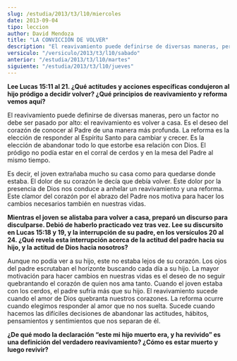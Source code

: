 ```yaml
---
slug: /estudia/2013/t3/l10/miercoles
date: 2013-09-04
tipo: leccion
author: David Mendoza
title: "LA CONVICCIÓN DE VOLVER"
description: "El reavivamiento puede definirse de diversas maneras, pero un factor no debe ser pasado por alto: el reavivamiento es volver a casa. Es el deseo del corazón de conocer al Padre de una manera más profunda. La reforma es la elección de responder al Espíritu Santo para cambiar y crecer."
versiculo: "/versiculo/2013/t3/l10/sabado"
anterior: "/estudia/2013/t3/l10/martes"
siguiente: "/estudia/2013/t3/l10/jueves"
---
```


**Lee Lucas 15:11 al 21. ¿Qué actitudes y acciones específicas condujeron al hijo pródigo a decidir volver? ¿Qué principios de reavivamiento y reforma vemos aquí?**

El reavivamiento puede definirse de diversas maneras, pero un factor no debe ser pasado por alto: el reavivamiento es volver a casa. Es el deseo del corazón de conocer al Padre de una manera más profunda. La reforma es la elección de responder al Espíritu Santo para cambiar y crecer. Es la elección de abandonar todo lo que estorbe esa relación con Dios. El pródigo no podía estar en el corral de cerdos y en la mesa del Padre al mismo tiempo.

Es decir, el joven extrañaba mucho su casa como para quedarse donde estaba. El dolor de su corazón le decía que debía volver. Este dolor por la presencia de Dios nos conduce a anhelar un reavivamiento y una reforma. Este clamor del corazón por el abrazo del Padre nos motiva para hacer los cambios necesarios también en nuestras vidas.

**Mientras el joven se alistaba para volver a casa, preparó un discurso para disculparse. Debió de haberlo practicado vez tras vez. Lee su discursito en Lucas 15:18 y 19, y la interrupción de su padre, en los versículos 20 al 24. ¿Qué revela esta interrupción acerca de la actitud del padre hacia su hijo, y la actitud de Dios hacia nosotros?**

Aunque no podía ver a su hijo, este no estaba lejos de su corazón. Los ojos del padre escrutaban el horizonte buscando cada día a su hijo. La mayor motivación para hacer cambios en nuestras vidas es el deseo de no seguir quebrantando el corazón de quien nos ama tanto. Cuando el joven estaba con los cerdos, el padre sufría más que su hijo. El reavivamiento sucede cuando el amor de Dios quebranta nuestros corazones. La reforma ocurre cuando elegimos responder al amor que no nos suelta. Sucede cuando hacemos las difíciles decisiones de abandonar las actitudes, hábitos, pensamientos y sentimientos que nos separan de él.

**¿De qué modo la declaración “este mi hijo muerto era, y ha revivido” es una definición del verdadero reavivamiento? ¿Cómo es estar muerto y luego revivir?**
